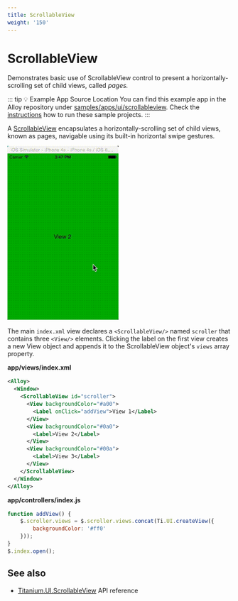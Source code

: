 ```yaml
---
title: ScrollableView
weight: '150'
---
```


# ScrollableView

Demonstrates basic use of ScrollableView control to present a horizontally-scrolling set of child views, called _pages._

::: tip 💡 Example App Source Location
You can find this example app in the Alloy repository under [samples/apps/ui/scrollableview](https://github.com/appcelerator/alloy/tree/master/samples/apps/ui/scrollableview). Check the [instructions](/guide/Alloy_Framework/Alloy_Guide/Alloy_Test_Apps/) how to run these sample projects.
:::

A [ScrollableView](#!/api/Titanium.UI.ScrollableView) encapsulates a horizontally-scrolling set of child views, known as pages, navigable using its built-in horizontal swipe gestures.

![scrollable](./scrollable.gif)

The main `index.xml` view declares a `<ScrollableView/>` named `scroller` that contains three `<View/>` elements. Clicking the label on the first view creates a new View object and appends it to the ScrollableView object's `views` array property.

**app/views/index.xml**

```xml
<Alloy>
  <Window>
    <ScrollableView id="scroller">
      <View backgroundColor="#a00">
        <Label onClick="addView">View 1</Label>
      </View>
      <View backgroundColor="#0a0">
        <Label>View 2</Label>
      </View>
      <View backgroundColor="#00a">
        <Label>View 3</Label>
      </View>
    </ScrollableView>
  </Window>
</Alloy>
```

**app/controllers/index.js**

```javascript
function addView() {
    $.scroller.views = $.scroller.views.concat(Ti.UI.createView({
        backgroundColor: '#ff0'
    }));
}
$.index.open();
```

## See also

* [Titanium.UI.ScrollableView](#!/api/Titanium.UI.ScrollableView) API reference
